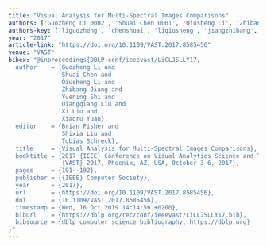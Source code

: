 ```yaml
---
title: "Visual Analysis for Multi-Spectral Images Comparisons"
authors: ['Guozheng Li 0002', 'Shuai Chen 0001', 'Qiusheng Li', 'Zhibang Jiang', 'Yuening Shi', 'Qiangqiang Liu', 'Xi Liu', 'Xiaoru Yuan']
authors-key: ['liguozheng', 'chenshuai', 'liqiusheng', 'jiangzhibang', 'shiyuening', 'liuqiangqiang', 'liuxi', 'yuanxiaoru']
year: "2017"
article-link: "https://doi.org/10.1109/VAST.2017.8585456"
venue: "VAST"
bibex: "@inproceedings{DBLP:conf/ieeevast/LiCLJSLLY17,
  author    = {Guozheng Li and
               Shuai Chen and
               Qiusheng Li and
               Zhibang Jiang and
               Yuening Shi and
               Qiangqiang Liu and
               Xi Liu and
               Xiaoru Yuan},
  editor    = {Brian Fisher and
               Shixia Liu and
               Tobias Schreck},
  title     = {Visual Analysis for Multi-Spectral Images Comparisons},
  booktitle = {2017 {IEEE} Conference on Visual Analytics Science and Technology,
               {VAST} 2017, Phoenix, AZ, USA, October 3-6, 2017},
  pages     = {191--192},
  publisher = {{IEEE} Computer Society},
  year      = {2017},
  url       = {https://doi.org/10.1109/VAST.2017.8585456},
  doi       = {10.1109/VAST.2017.8585456},
  timestamp = {Wed, 16 Oct 2019 14:14:56 +0200},
  biburl    = {https://dblp.org/rec/conf/ieeevast/LiCLJSLLY17.bib},
  bibsource = {dblp computer science bibliography, https://dblp.org}
}"
---
```

